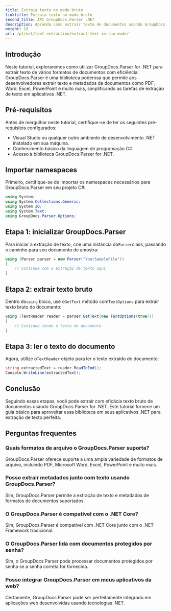 ```yaml
---
title: Extraia texto no modo bruto
linktitle: Extraia texto no modo bruto
second_title: API GroupDocs.Parser .NET
description: Aprenda como extrair texto de documentos usando GroupDocs.Parser for .NET. Extração de texto fácil, eficiente e contínua em seus aplicativos .NET.
weight: 19
url: /pt/net/text-extraction/extract-text-in-raw-mode/
---
```

## Introdução
Neste tutorial, exploraremos como utilizar GroupDocs.Parser for .NET para extrair texto de vários formatos de documentos com eficiência. GroupDocs.Parser é uma biblioteca poderosa que permite aos desenvolvedores extrair texto e metadados de documentos como PDF, Word, Excel, PowerPoint e muito mais, simplificando as tarefas de extração de texto em aplicativos .NET.
## Pré-requisitos
Antes de mergulhar neste tutorial, certifique-se de ter os seguintes pré-requisitos configurados:
- Visual Studio ou qualquer outro ambiente de desenvolvimento .NET instalado em sua máquina.
- Conhecimento básico da linguagem de programação C#.
- Acesso à biblioteca GroupDocs.Parser for .NET.

## Importar namespaces
Primeiro, certifique-se de importar os namespaces necessários para GroupDocs.Parser em seu projeto C#:
```csharp
using System;
using System.Collections.Generic;
using System.IO;
using System.Text;
using GroupDocs.Parser.Options;
```
## Etapa 1: inicializar GroupDocs.Parser
 Para iniciar a extração de texto, crie uma instância do`Parser`class, passando o caminho para seu documento de amostra:
```csharp
using (Parser parser = new Parser("YourSampleFile"))
{
    // Continue com a extração de texto aqui
}
```
## Etapa 2: extrair texto bruto
 Dentro do`using` bloco, use o`GetText` método com`TextOptions` para extrair texto bruto do documento:
```csharp
using (TextReader reader = parser.GetText(new TextOptions(true)))
{
    // Continue lendo o texto do documento
}
```
## Etapa 3: ler o texto do documento
 Agora, utilize o`TextReader` objeto para ler o texto extraído do documento:
```csharp
string extractedText = reader.ReadToEnd();
Console.WriteLine(extractedText);
```

## Conclusão
Seguindo essas etapas, você pode extrair com eficácia texto bruto de documentos usando GroupDocs.Parser for .NET. Este tutorial fornece um guia básico para aproveitar essa biblioteca em seus aplicativos .NET para extração de texto perfeita.

## Perguntas frequentes
### Quais formatos de arquivo o GroupDocs.Parser suporta?
GroupDocs.Parser oferece suporte a uma ampla variedade de formatos de arquivo, incluindo PDF, Microsoft Word, Excel, PowerPoint e muito mais.
### Posso extrair metadados junto com texto usando GroupDocs.Parser?
Sim, GroupDocs.Parser permite a extração de texto e metadados de formatos de documentos suportados.
### O GroupDocs.Parser é compatível com o .NET Core?
Sim, GroupDocs.Parser é compatível com .NET Core junto com o .NET Framework tradicional.
### O GroupDocs.Parser lida com documentos protegidos por senha?
Sim, o GroupDocs.Parser pode processar documentos protegidos por senha se a senha correta for fornecida.
### Posso integrar GroupDocs.Parser em meus aplicativos da web?
Certamente, GroupDocs.Parser pode ser perfeitamente integrado em aplicações web desenvolvidas usando tecnologias .NET.